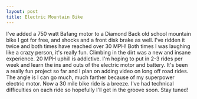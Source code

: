 ```yaml
---
layout: post
title: Electric Mountain Bike
---
```

I've added a 750 watt Bafang motor to a Diamond Back old school mountain bike I got for free, and shocks and a front disk brake as well.
I've ridden it twice and both times have reached over 30 MPH!  Both times I was laughing like a crazy person, it's really fun.  Climbing in the dirt was a new and insane experience.  20 MPH uphill is addictive.  I'm hoping to put in 2-3 rides per week and learn the ins and outs of the electric motor and battery.  It's been a really fun project so far and I plan on adding video on long off road rides. The angle is I can go much, much farther because of my superpower electric motor.  Now a 30 mile bike ride is a breeze.  I've had technical difficulties on each ride so hopefully I'll get in the groove soon.  Stay tuned!
